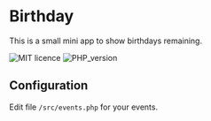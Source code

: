 # Birthday

This is a small mini app to show birthdays remaining.

![MIT licence](https://img.shields.io/badge/license-MIT-green)
![PHP_version](https://img.shields.io/badge/PHP-8.1-blue)

## Configuration

Edit file `/src/events.php` for your events.
